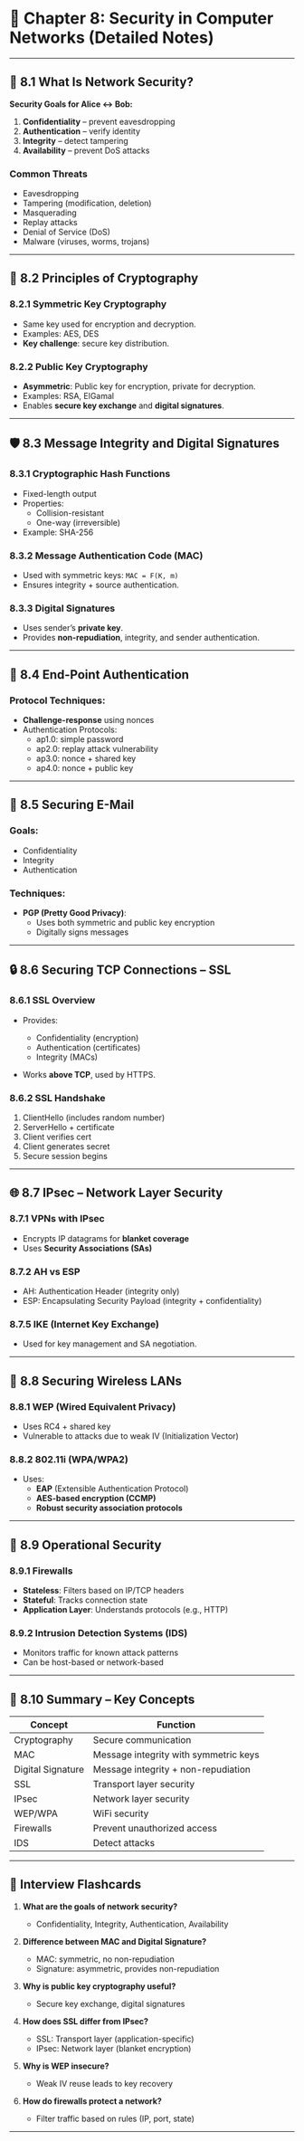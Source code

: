 # 🔐 Chapter 8: Security in Computer Networks (Detailed Notes)

---

## 🧭 8.1 What Is Network Security?

**Security Goals for Alice ↔ Bob:**
1. **Confidentiality** – prevent eavesdropping
2. **Authentication** – verify identity
3. **Integrity** – detect tampering
4. **Availability** – prevent DoS attacks

### Common Threats
- Eavesdropping
- Tampering (modification, deletion)
- Masquerading
- Replay attacks
- Denial of Service (DoS)
- Malware (viruses, worms, trojans)

---

## 🔐 8.2 Principles of Cryptography

### 8.2.1 Symmetric Key Cryptography
- Same key used for encryption and decryption.
- Examples: AES, DES
- **Key challenge**: secure key distribution.

### 8.2.2 Public Key Cryptography
- **Asymmetric**: Public key for encryption, private for decryption.
- Examples: RSA, ElGamal
- Enables **secure key exchange** and **digital signatures**.

---

## 🛡 8.3 Message Integrity and Digital Signatures

### 8.3.1 Cryptographic Hash Functions
- Fixed-length output
- Properties:
  - Collision-resistant
  - One-way (irreversible)
- Example: SHA-256

### 8.3.2 Message Authentication Code (MAC)
- Used with symmetric keys: `MAC = F(K, m)`
- Ensures integrity + source authentication.

### 8.3.3 Digital Signatures
- Uses sender’s **private key**.
- Provides **non-repudiation**, integrity, and sender authentication.

---

## 🔑 8.4 End-Point Authentication

### Protocol Techniques:
- **Challenge-response** using nonces
- Authentication Protocols:
  - ap1.0: simple password
  - ap2.0: replay attack vulnerability
  - ap3.0: nonce + shared key
  - ap4.0: nonce + public key

---

## 📧 8.5 Securing E-Mail

### Goals:
- Confidentiality
- Integrity
- Authentication

### Techniques:
- **PGP (Pretty Good Privacy)**:
  - Uses both symmetric and public key encryption
  - Digitally signs messages

---

## 🔒 8.6 Securing TCP Connections – SSL

### 8.6.1 SSL Overview
- Provides:
  - Confidentiality (encryption)
  - Authentication (certificates)
  - Integrity (MACs)

- Works **above TCP**, used by HTTPS.

### 8.6.2 SSL Handshake
1. ClientHello (includes random number)
2. ServerHello + certificate
3. Client verifies cert
4. Client generates secret
5. Secure session begins

---

## 🌐 8.7 IPsec – Network Layer Security

### 8.7.1 VPNs with IPsec
- Encrypts IP datagrams for **blanket coverage**
- Uses **Security Associations (SAs)**

### 8.7.2 AH vs ESP
- AH: Authentication Header (integrity only)
- ESP: Encapsulating Security Payload (integrity + confidentiality)

### 8.7.5 IKE (Internet Key Exchange)
- Used for key management and SA negotiation.

---

## 📶 8.8 Securing Wireless LANs

### 8.8.1 WEP (Wired Equivalent Privacy)
- Uses RC4 + shared key
- Vulnerable to attacks due to weak IV (Initialization Vector)

### 8.8.2 802.11i (WPA/WPA2)
- Uses:
  - **EAP** (Extensible Authentication Protocol)
  - **AES-based encryption (CCMP)**
  - **Robust security association protocols**

---

## 🧱 8.9 Operational Security

### 8.9.1 Firewalls
- **Stateless**: Filters based on IP/TCP headers
- **Stateful**: Tracks connection state
- **Application Layer**: Understands protocols (e.g., HTTP)

### 8.9.2 Intrusion Detection Systems (IDS)
- Monitors traffic for known attack patterns
- Can be host-based or network-based

---

## 🧾 8.10 Summary – Key Concepts

| Concept | Function |
|--------|----------|
| Cryptography | Secure communication |
| MAC | Message integrity with symmetric keys |
| Digital Signature | Message integrity + non-repudiation |
| SSL | Transport layer security |
| IPsec | Network layer security |
| WEP/WPA | WiFi security |
| Firewalls | Prevent unauthorized access |
| IDS | Detect attacks |

---

## 🧠 Interview Flashcards

1. **What are the goals of network security?**
   - Confidentiality, Integrity, Authentication, Availability

2. **Difference between MAC and Digital Signature?**
   - MAC: symmetric, no non-repudiation
   - Signature: asymmetric, provides non-repudiation

3. **Why is public key cryptography useful?**
   - Secure key exchange, digital signatures

4. **How does SSL differ from IPsec?**
   - SSL: Transport layer (application-specific)
   - IPsec: Network layer (blanket encryption)

5. **Why is WEP insecure?**
   - Weak IV reuse leads to key recovery

6. **How do firewalls protect a network?**
   - Filter traffic based on rules (IP, port, state)

---